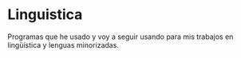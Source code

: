 # Linguistica
Programas que he usado y voy a seguir usando para mis trabajos en lingüística y lenguas minorizadas.

